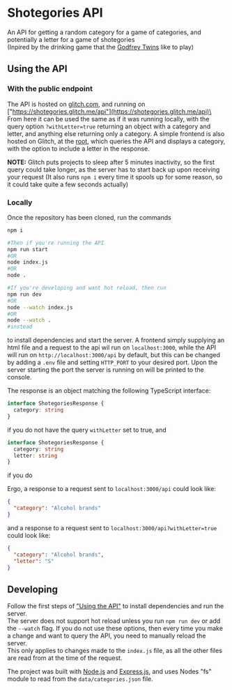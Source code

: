 # Shotegories API
An API for getting a random category for a game of categories, and potentially a letter for a game of shotegories\
(Inpired by the drinking game that the [Godfrey Twins](https://www.youtube.com/@godfreytwins) like to play)

## Using the API
### With the public endpoint
The API is hosted on [glitch.com](https://glitch.com), and running on ["https://shotegories.glitch.me/api"](https://shotegories.glitch.me/api)\
From here it can be used the same as if it was running locally, with the query option ```?withLetter=true``` returning an object with a category and letter, and anything else returning only a category. A simple frontend is also hosted on Glitch, at the [root](https://shotegories.glitch.me), which queries the API and displays a category, with the option to include a letter in the response.

**NOTE:** Glitch puts projects to sleep after 5 minutes inactivity, so the first query could take longer, as the server has to start back up upon receiving your request (It also runs ```npm i``` every time it spools up for some reason, so it could take quite a few seconds actually)

### Locally
Once the repository has been cloned, run the commands
```bash
npm i

#Then if you're running the API
npm run start
#OR
node index.js
#OR
node .

#If you're developing and want hot reload, then run
npm run dev
#OR
node --watch index.js
#OR
node --watch .
#instead
```
to install dependencies and start the server. A frontend simply supplying an html file and a request to the api wil run on ```localhost:3000```, while the API will run on ```http://localhost:3000/api``` by default, but this can be changed by adding a ```.env``` file and setting ```HTTP_PORT``` to your desired port. Upon the server starting the port the server is running on will be printed to the console.

The response is an object matching the following TypeScript interface:
```ts
interface ShotegoriesResponse {
  category: string
}
```
if you do not have the query ```withLetter``` set to true, and
```ts
interface ShotegoriesResponse {
  category: string
  letter: string
}
```
if you do

Ergo, a response to a request sent to ```localhost:3000/api``` could look like:
```json
{
  "category": "Alcohol brands"
}
```
and a response to a request sent to ```localhost:3000/api?withLetter=true``` could look like:
```json
{
  "category": "Alcohol brands",
  "letter": "S"
}
```

## Developing
Follow the first steps of ["Using the API"](#using-the-api) to install dependencies and run the server.\
The server does not support hot reload unless you run ```npm run dev``` or add the ```--watch``` flag.  If you do not use these options, then every time you make a change and want to query the API, you need to manually reload the server.\
This only applies to changes made to the ```index.js``` file, as all the other files are read from at the time of the request.

The project was built with [Node.js](https://nodejs.org) and [Express.js](https://expressjs.com/), and uses Nodes "fs" module to read from the ```data/categories.json``` file.

